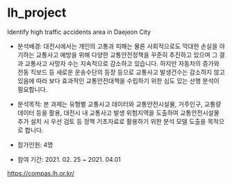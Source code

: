 # lh_project
Identify high traffic accidents area in Daejeon City

- 분석배경:
대전시에서는 개인의 고통과 피해는 물론 사회적으로도 막대한 손실을 야기하는 교통사고 예방을 위해 다양한 교통안전정책을 꾸준히 추진하고 있으며 그 결과 교통사고 사망자 수는 지속적으로 감소하고 있습니다.
하지만 자동차의 증가와 전동 킥보드 등 새로운 운송수단의 등장 등으로 교통사고 발생건수는 감소하지 않고 있음에 따라 보다 효과적인 교통안전대책을 수립하기 위한 심도 있는 선행 분석이 필요합니다.

- 분석목적:
본 과제는 유형별 교통사고 데이터와 교통안전시설물, 거주인구, 교통량 데이터 등을 활용, 대전시 내 교통사고 발생 위험지역을 도출하여 교통안전시설물 추가 설치 시 우선 검토 등 정책 기초자료로 활용하기 위한 분석 모델 도출을 목적으로 합니다.

- 참가인원: 4명 

- 참여 기간: 2021. 02. 25 ~ 2021. 04.01

https://compas.lh.or.kr/
